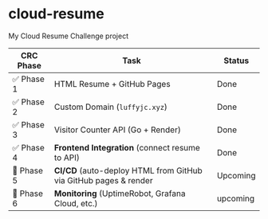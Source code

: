 # cloud-resume
My Cloud Resume Challenge project

| CRC Phase  | Task                                                         | Status            |
| ---------- | -----------------------------------------------------------  | ----------------- |
| ✅ Phase 1  | HTML Resume + GitHub Pages                                  | Done              |
| ✅ Phase 2  | Custom Domain (`luffyjc.xyz`)                               | Done              |
| ✅ Phase 3  | Visitor Counter API (Go + Render)                           | Done              |
| ✅ Phase 4 | **Frontend Integration** (connect resume to API)             | Done              |
| 🔄 Phase 5 | **CI/CD** (auto-deploy HTML from GitHub via GitHub pages & render   | Upcoming          |
| 🔄 Phase 6 | **Monitoring** (UptimeRobot, Grafana Cloud, etc.)            |  upcoming         |


